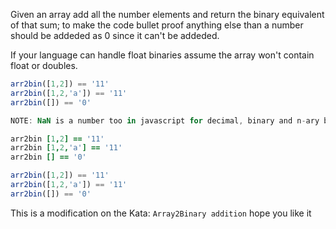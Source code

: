 Given an array add all the number elements and return the binary equivalent of that sum; to make the code bullet proof anything else than a number should be addeded as 0 since it can't be addeded.

If your language can handle float binaries assume the array won't contain float or doubles.

```javascript
arr2bin([1,2]) == '11'
arr2bin([1,2,'a']) == '11'
arr2bin([]) == '0'

NOTE: NaN is a number too in javascript for decimal, binary and n-ary base
```
```coffeescript
arr2bin [1,2] == '11'
arr2bin [1,2,'a'] == '11'
arr2bin [] == '0'
```
```typescript
arr2bin([1,2]) == '11'
arr2bin([1,2,'a']) == '11'
arr2bin([]) == '0'
```


This is a modification on the Kata: `Array2Binary addition` hope you like it